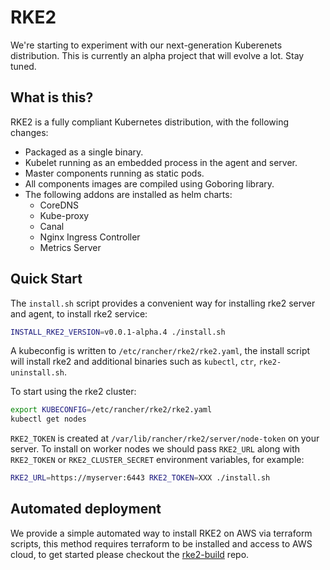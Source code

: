 # RKE2

We're starting to experiment with our next-generation Kuberenets distribution. This is currently an alpha project that will evolve a lot. Stay tuned.

## What is this?

RKE2 is a fully compliant Kubernetes distribution, with the following changes:

- Packaged as a single binary.
- Kubelet running as an embedded process in the agent and server.
- Master components running as static pods.
- All components images are compiled using Goboring library.
- The following addons are installed as helm charts:
  - CoreDNS
  - Kube-proxy
  - Canal
  - Nginx Ingress Controller
  - Metrics Server

## Quick Start

The `install.sh` script provides a convenient way for installing rke2 server and agent, to install rke2 service:

```sh
INSTALL_RKE2_VERSION=v0.0.1-alpha.4 ./install.sh
```

A kubeconfig is written to `/etc/rancher/rke2/rke2.yaml`, the install script will install rke2 and additional binaries such as `kubectl`, `ctr`, `rke2-uninstall.sh`.

To start using the rke2 cluster:

```sh
export KUBECONFIG=/etc/rancher/rke2/rke2.yaml
kubectl get nodes
```

`RKE2_TOKEN` is created at `/var/lib/rancher/rke2/server/node-token` on your server. To install on worker nodes we should pass `RKE2_URL` along with `RKE2_TOKEN` or `RKE2_CLUSTER_SECRET` environment variables, for example:

```sh
RKE2_URL=https://myserver:6443 RKE2_TOKEN=XXX ./install.sh
```

## Automated deployment

We provide a simple automated way to install RKE2 on AWS via terraform scripts, this method requires terraform to be installed and access to AWS cloud, to get started please checkout the [rke2-build](https://github.com/rancher/rke2-build) repo.
